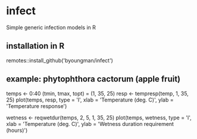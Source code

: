 # infect
 Simple generic infection models in R

## installation in R 
remotes::install_github('byoungman/infect')

## example: phytophthora cactorum (apple fruit)

temps <- 0:40
(tmin, tmax, topt) = (1, 35, 25)
resp <- tempresp(temp, 1, 35, 25)
plot(temps, resp, type = 'l', xlab = 'Temperature (deg. C)', ylab = 'Temperature response')

wetness <- reqwetdur(temps, 2, 5, 1, 35, 25)
plot(temps, wetness, type = 'l', xlab = 'Temperature (deg. C)', ylab = 'Wetness duration requirement (hours)')
